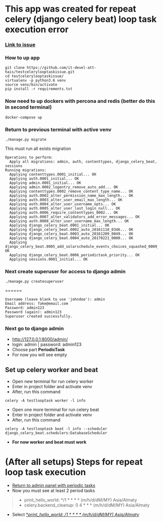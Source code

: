 # This app was created for repeat celery (django celery beat) loop task execution error
### [Link to issue](https://github.com/celery/django-celery-beat/issues/376)

### How to up app
```
git clone https://github.com/it-devel-att-hais/testcelerylooptaskissue.git
cd testcelerylooptaskissue/
virtualenv -p python3.6 venv
source venv/bin/activate
pip install -r requirements.txt
```
### Now need to up dockers with percona and redis (better do this in second terminal)
```
docker-compose up
```
### Return to previous terminal with active venv
```
./manage.py migrate
```
This must run all exists migration
```
Operations to perform:
  Apply all migrations: admin, auth, contenttypes, django_celery_beat, sessions
Running migrations:
  Applying contenttypes.0001_initial... OK
  Applying auth.0001_initial... OK
  Applying admin.0001_initial... OK
  Applying admin.0002_logentry_remove_auto_add... OK
  Applying contenttypes.0002_remove_content_type_name... OK
  Applying auth.0002_alter_permission_name_max_length... OK
  Applying auth.0003_alter_user_email_max_length... OK
  Applying auth.0004_alter_user_username_opts... OK
  Applying auth.0005_alter_user_last_login_null... OK
  Applying auth.0006_require_contenttypes_0002... OK
  Applying auth.0007_alter_validators_add_error_messages... OK
  Applying auth.0008_alter_user_username_max_length... OK
  Applying django_celery_beat.0001_initial... OK
  Applying django_celery_beat.0002_auto_20161118_0346... OK
  Applying django_celery_beat.0003_auto_20161209_0049... OK
  Applying django_celery_beat.0004_auto_20170221_0000... OK
  Applying django_celery_beat.0005_add_solarschedule_events_choices_squashed_0009_merge_20181012_1416... OK
  Applying django_celery_beat.0006_periodictask_priority... OK
  Applying sessions.0001_initial... OK
```
### Next create superuser for access to django admin
```
./manage.py createsuperuser
```
======
```
Username (leave blank to use 'johndoe'): admin
Email address: fake@email.com
Password: admin123
Password (again): admin123
Superuser created successfully.
```
### Next go to django admin
* http://127.0.0.1:8000/admin/ 
* login: admin | password: admin123
* Choose part  **PeriodicTask**
* For now you will see empty

## Set up celery worker and beat

* Open new terminal for run celery worker
* Enter in project folder and activate venv
* After, run this command
```
celery -A testlooptask worker -l info
```
* Open one more terminal for run celery beat
* Enter in project folder and activate venv
* After, run this command
```
celery -A testlooptask beat -l info --scheduler django_celery_beat.schedulers:DatabaseScheduler
```
* **For now worker and beat must work**

# (After all setups) Steps for repeat loop task execution
* [Return to admin panel with periodic tasks](http://127.0.0.1:8000/admin/django_celery_beat/periodictask/)
* Now you must see at least 2 period tasks
> * print_hello_world: */1 * * * * (m/h/d/dM/MY) Asia/Almaty
> * celery.backend_cleanup: 0 4 * * * (m/h/d/dM/MY) Asia/Almaty
* Select [**print_hello_world: */1 * * * * (m/h/d/dM/MY) Asia/Almaty**](http://127.0.0.1:8000/admin/django_celery_beat/periodictask/2/change/)
